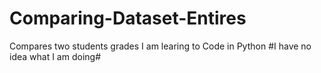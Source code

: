 # Comparing-Dataset-Entires
Compares two students grades
I am learing to Code in Python 
#I have no idea what I am doing#
